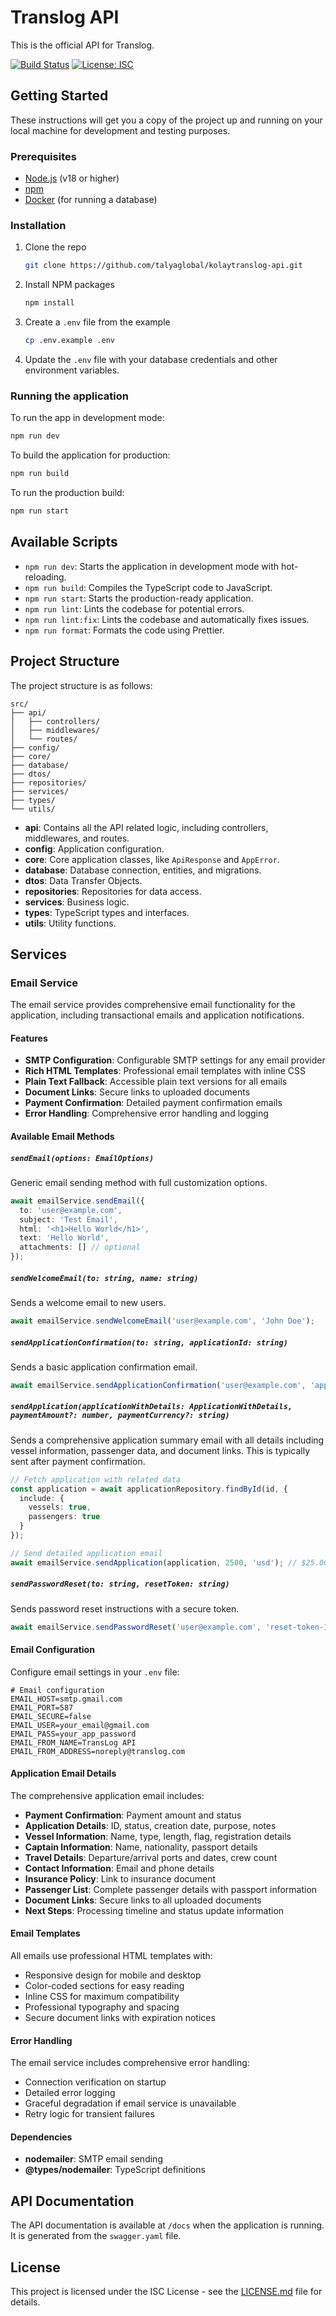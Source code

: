 # Translog API

This is the official API for Translog.

[![Build Status](https://github.com/talyaglobal/kolaytranslog-api/actions/workflows/ci.yml/badge.svg)](https://github.com/talyaglobal/kolaytranslog-api/actions/workflows/ci.yml)
[![License: ISC](https://img.shields.io/badge/License-ISC-blue.svg)](https://opensource.org/licenses/ISC)

## Getting Started

These instructions will get you a copy of the project up and running on your local machine for development and testing purposes.

### Prerequisites

*   [Node.js](https://nodejs.org/) (v18 or higher)
*   [npm](https://www.npmjs.com/)
*   [Docker](https://www.docker.com/) (for running a database)

### Installation

1.  Clone the repo
    ```sh
    git clone https://github.com/talyaglobal/kolaytranslog-api.git
    ```
2.  Install NPM packages
    ```sh
    npm install
    ```
3.  Create a `.env` file from the example
    ```sh
    cp .env.example .env
    ```
4.  Update the `.env` file with your database credentials and other environment variables.

### Running the application

To run the app in development mode:

```sh
npm run dev
```

To build the application for production:

```sh
npm run build
```

To run the production build:

```sh
npm run start
```

## Available Scripts

*   `npm run dev`: Starts the application in development mode with hot-reloading.
*   `npm run build`: Compiles the TypeScript code to JavaScript.
*   `npm run start`: Starts the production-ready application.
*   `npm run lint`: Lints the codebase for potential errors.
*   `npm run lint:fix`: Lints the codebase and automatically fixes issues.
*   `npm run format`: Formats the code using Prettier.

## Project Structure

The project structure is as follows:

```
src/
├── api/
│   ├── controllers/
│   ├── middlewares/
│   └── routes/
├── config/
├── core/
├── database/
├── dtos/
├── repositories/
├── services/
├── types/
└── utils/
```

*   **api**: Contains all the API related logic, including controllers, middlewares, and routes.
*   **config**: Application configuration.
*   **core**: Core application classes, like `ApiResponse` and `AppError`.
*   **database**: Database connection, entities, and migrations.
*   **dtos**: Data Transfer Objects.
*   **repositories**: Repositories for data access.
*   **services**: Business logic.
*   **types**: TypeScript types and interfaces.
*   **utils**: Utility functions.

## Services

### Email Service

The email service provides comprehensive email functionality for the application, including transactional emails and application notifications.

#### Features

- **SMTP Configuration**: Configurable SMTP settings for any email provider
- **Rich HTML Templates**: Professional email templates with inline CSS
- **Plain Text Fallback**: Accessible plain text versions for all emails
- **Document Links**: Secure links to uploaded documents
- **Payment Confirmation**: Detailed payment confirmation emails
- **Error Handling**: Comprehensive error handling and logging

#### Available Email Methods

##### `sendEmail(options: EmailOptions)`
Generic email sending method with full customization options.

```typescript
await emailService.sendEmail({
  to: 'user@example.com',
  subject: 'Test Email',
  html: '<h1>Hello World</h1>',
  text: 'Hello World',
  attachments: [] // optional
});
```

##### `sendWelcomeEmail(to: string, name: string)`
Sends a welcome email to new users.

```typescript
await emailService.sendWelcomeEmail('user@example.com', 'John Doe');
```

##### `sendApplicationConfirmation(to: string, applicationId: string)`
Sends a basic application confirmation email.

```typescript
await emailService.sendApplicationConfirmation('user@example.com', 'app-123');
```

##### `sendApplication(applicationWithDetails: ApplicationWithDetails, paymentAmount?: number, paymentCurrency?: string)`
Sends a comprehensive application summary email with all details including vessel information, passenger data, and document links. This is typically sent after payment confirmation.

```typescript
// Fetch application with related data
const application = await applicationRepository.findById(id, {
  include: {
    vessels: true,
    passengers: true
  }
});

// Send detailed application email
await emailService.sendApplication(application, 2500, 'usd'); // $25.00 USD
```

##### `sendPasswordReset(to: string, resetToken: string)`
Sends password reset instructions with a secure token.

```typescript
await emailService.sendPasswordReset('user@example.com', 'reset-token-123');
```

#### Email Configuration

Configure email settings in your `.env` file:

```env
# Email configuration
EMAIL_HOST=smtp.gmail.com
EMAIL_PORT=587
EMAIL_SECURE=false
EMAIL_USER=your_email@gmail.com
EMAIL_PASS=your_app_password
EMAIL_FROM_NAME=TransLog API
EMAIL_FROM_ADDRESS=noreply@translog.com
```

#### Application Email Details

The comprehensive application email includes:

- **Payment Confirmation**: Payment amount and status
- **Application Details**: ID, status, creation date, purpose, notes
- **Vessel Information**: Name, type, length, flag, registration details
- **Captain Information**: Name, nationality, passport details
- **Travel Details**: Departure/arrival ports and dates, crew count
- **Contact Information**: Email and phone details
- **Insurance Policy**: Link to insurance document
- **Passenger List**: Complete passenger details with passport information
- **Document Links**: Secure links to all uploaded documents
- **Next Steps**: Processing timeline and status update information

#### Email Templates

All emails use professional HTML templates with:
- Responsive design for mobile and desktop
- Color-coded sections for easy reading
- Inline CSS for maximum compatibility
- Professional typography and spacing
- Secure document links with expiration notices

#### Error Handling

The email service includes comprehensive error handling:
- Connection verification on startup
- Detailed error logging
- Graceful degradation if email service is unavailable
- Retry logic for transient failures

#### Dependencies

- **nodemailer**: SMTP email sending
- **@types/nodemailer**: TypeScript definitions

## API Documentation

The API documentation is available at `/docs` when the application is running. It is generated from the `swagger.yaml` file.

## License

This project is licensed under the ISC License - see the [LICENSE.md](LICENSE.md) file for details.

